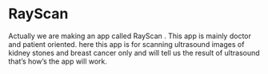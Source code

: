# RayScan
Actually we are making an app called RayScan . This app is mainly doctor and patient oriented. here this app is for scanning ultrasound images of kidney stones and breast cancer only and will tell us the result of ultrasound that’s how’s the app will work. 
